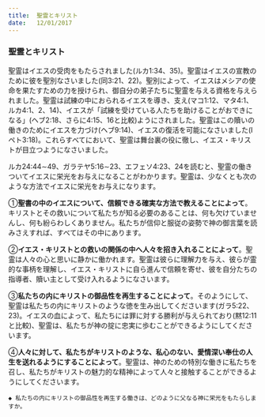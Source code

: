 ```yaml
---
title:  聖霊とキリスト
date:   12/01/2017
---
```


### 聖霊とキリスト

聖霊はイエスの受肉をもたらされました(ルカ1:34、35)。聖霊はイエスの宣教のために彼を聖別なさいました(同3:21、22)。聖別によって、イエスはメシアの使命を果たすための力を授けられ、御自分の弟子たちに聖霊を与える資格を与えられました。聖霊は試練の中におられるイエスを導き、支え(マコ1:12、マタ4:1、ルカ4:1、2、14)、イエスが「試練を受けている人たちを助けることがおできになる」(ヘブ2:18、さらに4:15、16と比較)ようにされました。聖霊はこの贖いの働きのためにイエスを力づけ(ヘブ9:14)、イエスの復活を可能になさいました(Iペト3:18)。これらすべてにおいて、聖霊は舞台裏の役に徹し、イエス・キリストが目立つようになさいました。

ルカ24:44∼49、ガラテヤ5:16∼23、エフェソ4:23、24を読むと、聖霊の働きついてイエスに栄光をお与えになることがわかります。聖霊は、少なくとも次のような方法でイエスに栄光をお与えになります。

①**聖書の中のイエスについて、信頼できる確実な方法で教えることによって**。キリストとその救いについて私たちが知る必要のあることは、何も欠けていませんし、何も紛らわしくありません。私たちが信仰と服従の姿勢で神の御言葉を読みさえすれば、すべてはその中にあります。

②**イエス・キリストとの救いの関係の中へ人々を招き入れることによって**。聖霊は人々の心と思いに静かに働かれます。聖霊は彼らに理解力を与え、彼らが霊的な事柄を理解し、イエス・キリストに自ら進んで信頼を寄せ、彼を自分たちの指導者、贖い主として受け入れるようになさいます。

③**私たちの内にキリストの御品性を再生することによって**。そのようにして、聖霊は私たちの内にキリストのような徳を生み出してくださいます(ガラ5:22、23)。イエスの血によって、私たちには罪に対する勝利が与えられており(黙12:11と比較)、聖霊は、私たちが神の掟に忠実に歩むことができるようにしてくださいます。

④**人々に対して、私たちがキリストのような、私心のない、愛情深い奉仕の人生を送れるようにすることによって**。聖霊は、神のための特別な働きに私たちを召し、私たちがキリストの魅力的な精神によって人々と接触することができるようにしてくださいます。

`◆ 私たちの内にキリストの御品性を再生する働きは、どのように父なる神に栄光をもたらしますか。`
